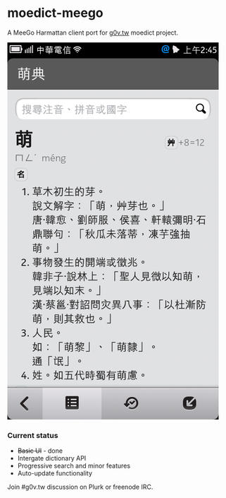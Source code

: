moedict-meego
=============
A MeeGo Harmattan client port for [g0v.tw](http://dev.g0v.tw) moedict project.

![Screenshot of MoeDict MeeGo client on Nokia N9](docs/res/moedict-meego.png)

### Current status

* <s>Basic UI</s> - done
* Intergate dictionary API
* Progressive search and minor features
* Auto-update functionality

Join #g0v.tw discussion on Plurk or freenode IRC.
